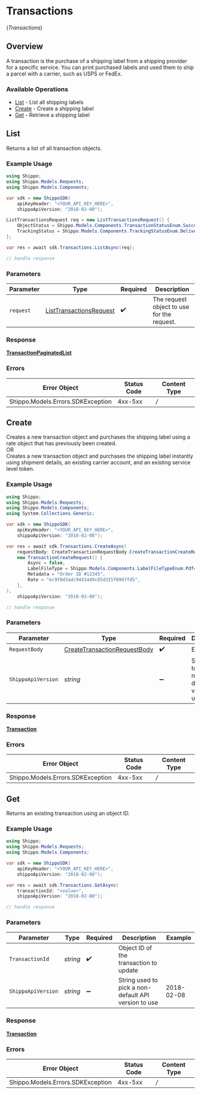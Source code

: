 # Transactions
(*Transactions*)

## Overview

A transaction is the purchase of a shipping label from a shipping provider for a specific service. You can print purchased labels and used them to ship a parcel with a carrier, such as USPS or FedEx.
<SchemaDefinition schemaRef="#/components/schemas/Transaction"/>

### Available Operations

* [List](#list) - List all shipping labels
* [Create](#create) - Create a shipping label
* [Get](#get) - Retrieve a shipping label

## List

Returns a list of all transaction objects.

### Example Usage

```csharp
using Shippo;
using Shippo.Models.Requests;
using Shippo.Models.Components;

var sdk = new ShippoSDK(
    apiKeyHeader: "<YOUR_API_KEY_HERE>",
    shippoApiVersion: "2018-02-08");

ListTransactionsRequest req = new ListTransactionsRequest() {
    ObjectStatus = Shippo.Models.Components.TransactionStatusEnum.Success,
    TrackingStatus = Shippo.Models.Components.TrackingStatusEnum.Delivered,
};

var res = await sdk.Transactions.ListAsync(req);

// handle response
```

### Parameters

| Parameter                                                                   | Type                                                                        | Required                                                                    | Description                                                                 |
| --------------------------------------------------------------------------- | --------------------------------------------------------------------------- | --------------------------------------------------------------------------- | --------------------------------------------------------------------------- |
| `request`                                                                   | [ListTransactionsRequest](../../Models/Requests/ListTransactionsRequest.md) | :heavy_check_mark:                                                          | The request object to use for the request.                                  |

### Response

**[TransactionPaginatedList](../../Models/Components/TransactionPaginatedList.md)**

### Errors

| Error Object                      | Status Code                       | Content Type                      |
| --------------------------------- | --------------------------------- | --------------------------------- |
| Shippo.Models.Errors.SDKException | 4xx-5xx                           | */*                               |


## Create

Creates a new transaction object and purchases the shipping label using a rate object that has previously been created. <br> OR <br> Creates a new transaction object and purchases the shipping label instantly using shipment details, an existing carrier account, and an existing service level token.

### Example Usage

```csharp
using Shippo;
using Shippo.Models.Requests;
using Shippo.Models.Components;
using System.Collections.Generic;

var sdk = new ShippoSDK(
    apiKeyHeader: "<YOUR_API_KEY_HERE>",
    shippoApiVersion: "2018-02-08");

var res = await sdk.Transactions.CreateAsync(
    requestBody: CreateTransactionRequestBody.CreateTransactionCreateRequest(
    new TransactionCreateRequest() {
        Async = false,
        LabelFileType = Shippo.Models.Components.LabelFileTypeEnum.Pdf4x6,
        Metadata = "Order ID #12345",
        Rate = "ec9f0d3adc9441449c85d315f0997fd5",
    },
),
    shippoApiVersion: "2018-02-08");

// handle response
```

### Parameters

| Parameter                                                                             | Type                                                                                  | Required                                                                              | Description                                                                           | Example                                                                               |
| ------------------------------------------------------------------------------------- | ------------------------------------------------------------------------------------- | ------------------------------------------------------------------------------------- | ------------------------------------------------------------------------------------- | ------------------------------------------------------------------------------------- |
| `RequestBody`                                                                         | [CreateTransactionRequestBody](../../Models/Requests/CreateTransactionRequestBody.md) | :heavy_check_mark:                                                                    | Examples.                                                                             |                                                                                       |
| `ShippoApiVersion`                                                                    | *string*                                                                              | :heavy_minus_sign:                                                                    | String used to pick a non-default API version to use                                  | 2018-02-08                                                                            |

### Response

**[Transaction](../../Models/Components/Transaction.md)**

### Errors

| Error Object                      | Status Code                       | Content Type                      |
| --------------------------------- | --------------------------------- | --------------------------------- |
| Shippo.Models.Errors.SDKException | 4xx-5xx                           | */*                               |


## Get

Returns an existing transaction using an object ID.

### Example Usage

```csharp
using Shippo;
using Shippo.Models.Requests;
using Shippo.Models.Components;

var sdk = new ShippoSDK(
    apiKeyHeader: "<YOUR_API_KEY_HERE>",
    shippoApiVersion: "2018-02-08");

var res = await sdk.Transactions.GetAsync(
    transactionId: "<value>",
    shippoApiVersion: "2018-02-08");

// handle response
```

### Parameters

| Parameter                                            | Type                                                 | Required                                             | Description                                          | Example                                              |
| ---------------------------------------------------- | ---------------------------------------------------- | ---------------------------------------------------- | ---------------------------------------------------- | ---------------------------------------------------- |
| `TransactionId`                                      | *string*                                             | :heavy_check_mark:                                   | Object ID of the transaction to update               |                                                      |
| `ShippoApiVersion`                                   | *string*                                             | :heavy_minus_sign:                                   | String used to pick a non-default API version to use | 2018-02-08                                           |

### Response

**[Transaction](../../Models/Components/Transaction.md)**

### Errors

| Error Object                      | Status Code                       | Content Type                      |
| --------------------------------- | --------------------------------- | --------------------------------- |
| Shippo.Models.Errors.SDKException | 4xx-5xx                           | */*                               |
